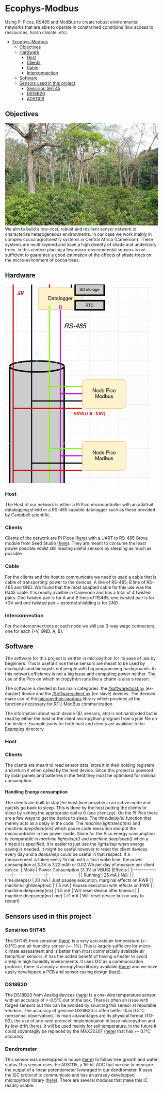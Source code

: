 # Ecophys-Modbus
Using Pi Picos, RS485 and ModBus to create robust environmental networks that are able to operate in constrained conditions (low access to ressources, harsh climate, etc).

- [Ecophys-Modbus](#ecophys-modbus)
  * [Objectives](#objectives)
  * [Hardware](#hardware)
    + [Host](#host)
    + [Clients](#clients)
    + [Cable](#cable)
    + [Interconnection](#interconnection)
  * [Software](#software) 
  * [Sensors used in this project](#sensors-used-in-this-project)
    + [Sensirion SHT45](#sensirion-sht45)
    + [DS18B20](#ds18b20)
    + [ADS1106](#ads1106)

## Objectives
![plot](agroforest.JPG)
We aim to build a low-cost, robust and resilient sensor network to characterize heterogeneous environments. In our case we work mainly in complex cocoa agroforestry systems in Central Africa (Cameroon). These systems are multi-layered and have a high diverity of shade and understory trees. In this context placing a few micro-environmental sensors is not sufficient to guarantee a good estimation of the effects of shade trees on the micro-evironment of cocoa trees.

## Hardware
![plot](network_diagram.png)
### Host
The Host of our network is either a Pi Pico microcontroller with an adafruit datalogging shield or a RS-485 capable datalogger such as those provided by Campbell scientific. 
### Clients
Clients of the network are Pi Picos ([here](https://www.raspberrypi.com/products/raspberry-pi-pico/)) with a UART to RS-485 Grove module from Seed Studio ([here](https://wiki.seeedstudio.com/Grove-RS485/)). They are meant to consume the least power possible whilst still reading useful sensors by sleeping as much as possible.
### Cable
For the clients and the host to communicate we need to used a cable that is cable of transporting: power to the devices, A line of RS-485, B line of RS-485 and GND. We found that the most adapted cable for this use was the RJ45 cable. It is readily availble in Cameroon and has a total of 4 twisted pairs. One twisted pair is for A and B lines of RS485, one twisted pair is for +3V and one twisted pair + external shielding is for GND.
### Interconnection
For the interconnections at each node we will use 3-way wago connectors, one for each (+V, GND, A, B). 

## Software
The software for this project is written in micropython for its ease of use by beginners. This is useful since these sensors are meant to be used by ecologists and biologists not people with big programming backgrounds. In this network efficiency is not a big issue and computing power neither. The use of the Pico on which micropython runs like a charm is also a reason. 

The software is divided in two main categories: the [/Software/host.py](/Software/host.py) (ex-master) device and the [/Software/client.py](/Software/client.py) (ex-slave) devices. The devices make use of the [micropython-modbus](https://github.com/brainelectronics/micropython-modbus?tab=readme-ov-file) library which provides all the functions necessary for RTU ModBus communication.

The information about each device (ID, sensors, etc) is not hardcoded but is read by either the host or the client micropython program from a json file on the device. Example jsons for both host and clients are availabe in the [Examples](/Software/Example_jsons/) directory.

### Host

### Clients
The clients are meant to read sensor data, store it in their holding registers and return it when called by the host device. Since this project is powered by solar panels and batteries in the field they must be optimised for minimal consumption.

#### Handling Energy consumption
The clients are built to stay the least time possible in an active mode and quickly go back to sleep. This is done by the host putting the clients to sleep by setting the appropriate coil to 0 (see client.py). On the Pi Pico there are a few ways to get the device to sleep. The _time.delay(s)_ function that merely acts as a delay in the code. The _machine.lightsleep(ms)_ and _machine.deepsleep(ms)_ which pause code execution and put the microcontroller in low power mode. Since for the Pico energy consumption is comparable in _machine.lightsleep()_ and _machine.deeplseep()_ when a timeout is specified, it is easier to just use the _lightsleep_ when energy saving is needed. It might be useful however to reset the client devices every day and a _deepsleep_ could be useful in that respect. If a measurement is taken every 15 min with a 1min wake time, the power consumption at 3.3V is 7.22 mAh or 0.02 Wh per day of measure per client device. 
| Mode          | Power Consumption (3.3V at VBUS) |Effects | 
|:---------------:|:---------------:|:---------------:|
| Running  | 25 mA  | Null  |
| time.sleep(s)  | 20 mA  | Just pauses execution, marginal effects on PWR  |
| machine.lightsleep(ms)  | 1.5 mA  | Pauses execution with effects on PWR |
| machine.deepsleep(ms)  | 1.5 mA  | Will reset device after timeout |
| machine.deepsleep(no time)  | >1 mA  | Will reset device but no way to restart|

## Sensors used in this project
### Sensirion SHT45
The SHT45 from sensirion ([here](https://sensirion.com/products/catalog/SHT45/)) is a very accurate air temperature (+- 0.1°C) and air humidity sensor (+- 1%). This is largely sufficient for micro-climate assessment and is better than most commercially available air temp/hum sensors. It has the added benefit of having a heater to avoid creep in high humidity environments. It uses I2C as a communication protocol, there is already a micropython library available ([here](https://github.com/jposada202020/MicroPython_SHT4X/tree/master)) and we have easily developped a PCB and sensor casing design ([here](https://github.com/ivancornut/temp_hum_ecosols)).
### DS18B20
The DS18B20 from Analog devices ([here](https://www.analog.com/en/products/ds18b20.html)) is a one-wire temperature sensor with an accuracy of +-0.5°C out of the box. There is often an issue with forged sensors but this can be avoided by sourcing this sensor at reputable vendors. The accuracy of genuine DS18B20 is often better than 0.5°C (personnal observation). Its main adavantages are its physical format (TO-92), the use of one-wire protocol, implementation in base micropython and its low-drift ([here](https://www.mdpi.com/2673-4591/10/1/56)). It will be used mainly for soil temperature. In the future it could advantagily be replaced by the MAX30207 ([here](https://www.analog.com/en/products/max30207.html)) that has +- 0.1°C accuracy. 
### Dendrometer
This sensor was developped in house ([here](https://github.com/ivancornut/ecosols-dendro)) to follow tree growth and water status.This sensor uses the ADS1115, a 16-bit ADC that we use to measure the output of a linear potentiometer leveraged in our dendrometer. It uses the I2C protocol to communicate and has an already developped micropython library ([here](https://github.com/robert-hh/ads1x15)). There are several modules that make this IC readily usable.
